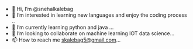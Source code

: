 - 👋 Hi, I’m @snehalkalebag
- 👀 I’m interested in learning new languages and enjoy the coding process ..
- 🌱 I’m currently learning python and java ...
- 💞️ I’m looking to collaborate on machine learning IOT data science...
- 📫 How to reach me skalebag5@gmail.com...

<!---
snehalkalebag/snehalkalebag is a ✨ special ✨ repository because its `README.md` (this file) appears on your GitHub profile.
You can click the Preview link to take a look at your changes.
--->
